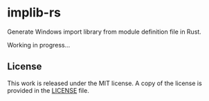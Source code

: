 # implib-rs

Generate Windows import library from module definition file in Rust.

Working in progress...

## License

This work is released under the MIT license. A copy of the license is provided in the [LICENSE](./LICENSE) file.
